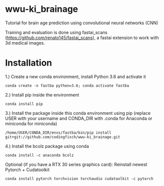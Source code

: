 # wwu-ki_brainage
Tutorial for brain age prediction using convolutional neural networks (CNN)

Training and evaluation is done using fastai_scans (https://github.com/renato145/fastai_scans), a fastai extension to work with 3d medical images.

# Installation 

1.) Create a new conda environment, install Python 3.6 and activate it
```
conda create -n fastba python=3.6; conda activate fastba
```
2.) Install pip inside the environment
```
conda install pip
```
3.) Install the package inside this conda environment using pip (replace USER with your username and CONDA_DIR with .conda for Anaconda or miniconda for miniconda)
```
/home/USER/CONDA_DIR/envs/fastba/bin/pip install git+git://github.com/codingfisch/wwu-ki_brainage.git
```
4.) Install the bcolz package using conda
```
conda install -c anaconda bcolz
```

Optional (if you have a RTX 30 series graphics card): Reinstall newest Pytorch + Cudatoolkit 
```
conda install pytorch torchvision torchaudio cudatoolkit -c pytorch
```

